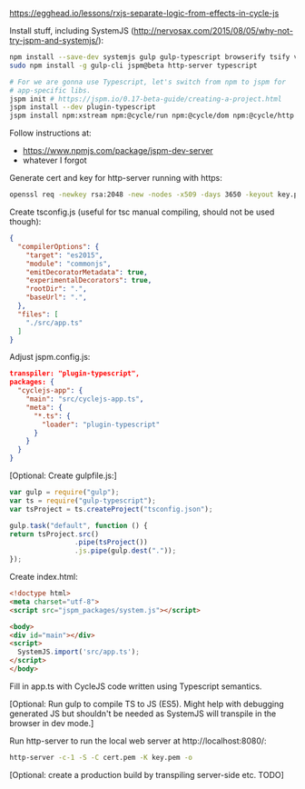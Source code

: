 https://egghead.io/lessons/rxjs-separate-logic-from-effects-in-cycle-js



Install stuff, including SystemJS (http://nervosax.com/2015/08/05/why-not-try-jspm-and-systemjs/):

``` sh
npm install --save-dev systemjs gulp gulp-typescript browserify tsify vinyl-source-stream
sudo npm install -g gulp-cli jspm@beta http-server typescript

# For we are gonna use Typescript, let's switch from npm to jspm for
# app-specific libs.
jspm init # https://jspm.io/0.17-beta-guide/creating-a-project.html
jspm install --dev plugin-typescript
jspm install npm:xstream npm:@cycle/run npm:@cycle/dom npm:@cycle/http
```



Follow instructions at:

* https://www.npmjs.com/package/jspm-dev-server
* whatever I forgot



Generate cert and key for http-server running with https:

``` sh
openssl req -newkey rsa:2048 -new -nodes -x509 -days 3650 -keyout key.pem -out cert.pem
```



Create tsconfig.js (useful for tsc manual compiling, should not be used though):

``` json
{
  "compilerOptions": {
    "target": "es2015",
    "module": "commonjs",
    "emitDecoratorMetadata": true,
    "experimentalDecorators": true,
    "rootDir": ".",
    "baseUrl": ".",
  },
  "files": [
    "./src/app.ts"
  ]
}
```



Adjust jspm.config.js:

``` json
transpiler: "plugin-typescript",
packages: {
  "cyclejs-app": {
    "main": "src/cyclejs-app.ts",
    "meta": {
      "*.ts": {
        "loader": "plugin-typescript"
      }
    }
  }
}
```


[Optional: Create gulpfile.js:]

``` js
var gulp = require("gulp");
var ts = require("gulp-typescript");
var tsProject = ts.createProject("tsconfig.json");

gulp.task("default", function () {
return tsProject.src()
                .pipe(tsProject())
                .js.pipe(gulp.dest("."));
});
```



Create index.html:

``` html
<!doctype html>
<meta charset="utf-8">
<script src="jspm_packages/system.js"></script>

<body>
<div id="main"></div>
<script>
  SystemJS.import('src/app.ts');
</script>
</body>
```



Fill in app.ts with CycleJS code written using Typescript semantics.

[Optional: Run gulp to compile TS to JS (ES5). Might help with debugging
generated JS but shouldn't be needed as SystemJS will transpile in the browser
in dev mode.]

Run http-server to run the local web server at http://localhost:8080/:

``` sh
http-server -c-1 -S -C cert.pem -K key.pem -o
```

[Optional: create a production build by transpiling server-side etc. TODO]
